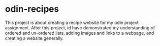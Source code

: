 # odin-recipes
This project is about creating a recipe website for my odin project assignment.
After this project, id have demonstrated my understanding of ordered and un-ordered lists, adding images and links to a webpage, and creating a website generally.
